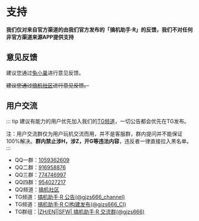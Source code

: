 # 支持

**我们仅对来自官方渠道的由我们官方发布的「搞机助手·R」的反馈，我们不对任何非官方渠道来源APP提供支持**

## 意见反馈

建议您通过[兔小巢](https://support.qq.com/product/383388)进行意见反馈。

~~建议您通过[搞机社区](https://igjbbs.cn/forums/14)进行意见反馈。~~

## 用户交流

::: tip 建议有能力的用户优先加入我们的[TG频道](https://t.me/gjzs666_channel)，一切公告都会优先在TG发布。

注：用户交流群仅为用户玩机交流而用，并不是客服群，群内提问并不能保证100%解决。**群内禁止涉H，涉Z，开G等违法内容**，违反者一律直接拉入黑名单。 
:::


- QQ一群：[1059362609](https://jq.qq.com/?_wv=1027&k=GUWNPwxz)
- QQ二群：[916958876](https://jq.qq.com/?_wv=1027&k=0ODutBIG)
- QQ三群：[774746997](https://jq.qq.com/?_wv=1027&k=vc1OQrEQ)
- QQ四群：[954027217](https://jq.qq.com/?_wv=1027&k=xYYv3ywL)
- QQ频道：[搞机社区](https://qun.qq.com/qqweb/qunpro/share?_wv=3&_wwv=128&inviteCode=6MUUN&from=246610&biz=ka)
- TG频道：[搞机助手·R 公告(@gjzs666_channel)](https://t.me/gjzs666_channel)
- TG频道：[搞机助手·R CI构建发布(@gjzs666_CI)](https://t.me/gjzs666_CI)
- TG群组：[|ZH/EN|\|SFW| 搞机助手·R 交流群(@gjzs666)](https://t.me/gjzs666)
